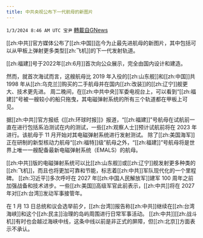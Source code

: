 ```yaml
---
title: 中共央视公布下一代航母的新图片
---
```

`1/3/2024 8:46 AM UTC 宝尹` [轉載自GNews](https://gnews.org/articles/2178833)

 [[zh:中共]]官方媒体公布了[[zh:中国]]迄今为止最先进航母的新图片，其中包括可以从甲板上弹射更多类型[[zh:飞机]]的下一代发射轨道。

[[zh:福建]]号于2022年[[zh:6月]]首次向公众展示，完全由国内设计和建造。

然而，就首次海试而言，这艘航母比 2019 年入役的[[zh:山东舰]]和[[zh:中国]]共1998 年从[[zh:乌克兰]]购买的二手航母并在国内[[zh:改装]]的[[zh:辽宁]]舰更大、技术更先进。
周二晚间，在[[zh:中共中央]]军委电视台上，可以看到“[[zh:福建]]”号被一艘较小的船只拖曳，其电磁弹射系统的所有三个轨道都在甲板上可见。

据[[zh:中共]]官方报纸《[[zh:环球时报]]》报道，“[[zh:福建]]”号航母在试航前一直在进行包括系泊测试在内的测试，一些[[zh:观察人士]]预计试航前将在 2023 年进行。该航母于 11 月开始对其电磁弹射系统进行发射测试。
除了[[zh:美国海军]]正在研制的新型核动力航母“[[zh:福特]]级”航母之外，“[[zh:福建]]”号航母将是世界上唯一一艘配备最新电磁弹射系统（EMALS）的航母。

[[zh:中共]]版的电磁弹射系统可以比[[zh:山东舰]]或[[zh:辽宁]]舰发射更多种类的[[zh:飞机]]，而且也将更加可靠和节能，标志着[[zh:中共]]军队现代化的一个里程碑。
[[zh:习近平]]多次呼吁在 2027 年[[zh:中国人民解放军]]建军 100 周年之前加强战备和技术进步。一些[[zh:美国]]高级军官此前表示，[[zh:中共]]将在 2027 年对[[zh:台湾]]发动军事接管年。

在 1 月 13 日总统和议会选举前夕，[[zh:台湾]]报告称[[zh:中共]]继续在[[zh:台湾海峡]]和这个[[zh:民主]]治理的岛屿周围进行日常军事活动。
[[zh:中共]][[zh:战斗机]]有时也会越过海峡中线，这条中线以前是非正式的屏障，但[[zh:北京]]方面表示不承认。


